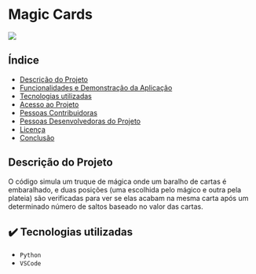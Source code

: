 
# Magic Cards
<img loading="lazy" src="http://img.shields.io/static/v1?label=STATUS&message=EM%20DESENVOLVIMENTO&color=GREEN&style=for-the-badge"/>


## Índice 

* [Descrição do Projeto](#descrição-do-projeto)
* [Funcionalidades e Demonstração da Aplicação](#funcionalidades-e-demonstração-da-aplicação)
* [Tecnologias utilizadas](#tecnologias-utilizadas)
* [Acesso ao Projeto](#acesso-ao-projeto)
* [Pessoas Contribuidoras](#pessoas-contribuidoras)
* [Pessoas Desenvolvedoras do Projeto](#pessoas-desenvolvedoras)
* [Licença](#licença)
* [Conclusão](#conclusão)

## Descrição do Projeto
O código simula um truque de mágica onde um baralho de cartas é embaralhado, e duas posições (uma escolhida pelo mágico e outra pela plateia) são verificadas para ver se elas acabam na mesma carta após um determinado número de saltos baseado no valor das cartas.

## ✔️ Tecnologias utilizadas

- ``Python``
- ``VSCode``

